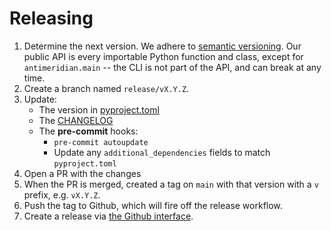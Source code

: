 # Releasing

1. Determine the next version.
   We adhere to [semantic versioning](https://semver.org/).
   Our public API is every importable Python function and class, except for `antimeridian.main` -- the CLI is not part of the API, and can break at any time.
2. Create a branch named `release/vX.Y.Z`.
3. Update:
   - The version in [pyproject.toml](./pyproject.toml)
   - The [CHANGELOG](./CHANGELOG.md)
   - The **pre-commit** hooks:
      - `pre-commit autoupdate`
      - Update any `additional_dependencies` fields to match `pyproject.toml`
4. Open a PR with the changes
5. When the PR is merged, created a tag on `main` with that version with a `v` prefix, e.g. `vX.Y.Z`.
6. Push the tag to Github, which will fire off the release workflow.
7. Create a release via [the Github interface](https://github.com/gadomski/antimeridian/releases).
